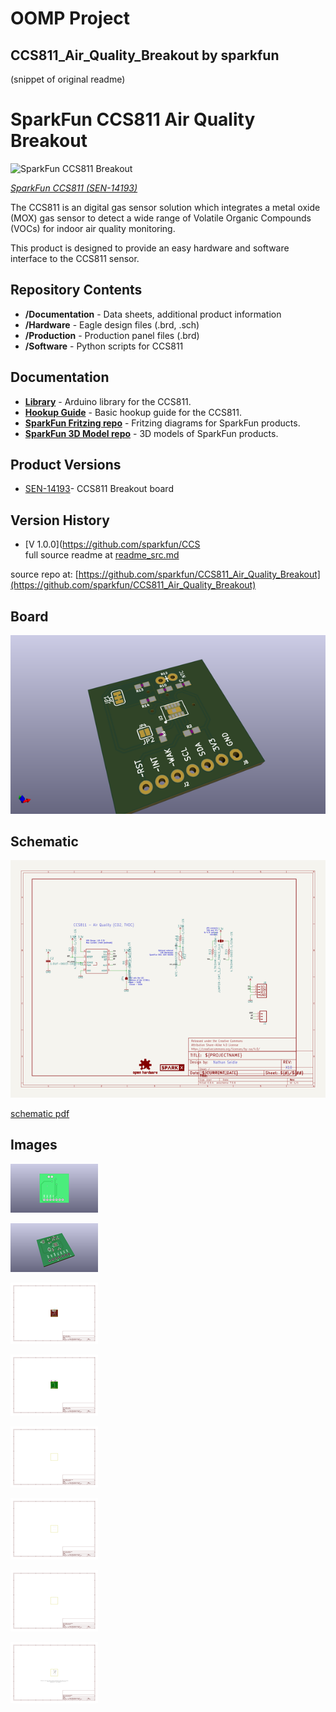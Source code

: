 # OOMP Project  
## CCS811_Air_Quality_Breakout  by sparkfun  
  
(snippet of original readme)  
  
SparkFun CCS811 Air Quality Breakout  
========================================  
  
![SparkFun CCS811 Breakout](https://github.com/sparkfun/CCS811_Air_Quality_Breakout/blob/master/Documentation/readme_picture.jpg)  
  
[*SparkFun CCS811 (SEN-14193)*](https://www.sparkfun.com/products/14193)  
  
The CCS811 is an digital gas sensor solution which integrates a metal oxide (MOX) gas sensor to detect a wide range of Volatile Organic Compounds (VOCs) for indoor air quality monitoring.  
  
This product is designed to provide an easy hardware and software interface to the CCS811 sensor.  
  
Repository Contents  
-------------------  
  
* **/Documentation** - Data sheets, additional product information  
* **/Hardware** - Eagle design files (.brd, .sch)  
* **/Production** - Production panel files (.brd)  
* **/Software** - Python scripts for CCS811  
  
Documentation  
--------------  
* **[Library](https://github.com/sparkfun/SparkFun_CCS811_Arduino_Library)** - Arduino library for the CCS811.  
* **[Hookup Guide](https://learn.sparkfun.com/tutorials/ccs811-air-quality-breakout-hookup-guide)** - Basic hookup guide for the CCS811.  
* **[SparkFun Fritzing repo](https://github.com/sparkfun/Fritzing_Parts)** - Fritzing diagrams for SparkFun products.  
* **[SparkFun 3D Model repo](https://github.com/sparkfun/3D_Models)** - 3D models of SparkFun products.   
  
Product Versions  
----------------  
* [SEN-14193](https://www.sparkfun.com/)- CCS811 Breakout board  
  
Version History  
---------------  
* [V 1.0.0](https://github.com/sparkfun/CCS  
  full source readme at [readme_src.md](readme_src.md)  
  
source repo at: [https://github.com/sparkfun/CCS811_Air_Quality_Breakout](https://github.com/sparkfun/CCS811_Air_Quality_Breakout)  
## Board  
  
[![working_3d.png](working_3d_600.png)](working_3d.png)  
## Schematic  
  
[![working_schematic.png](working_schematic_600.png)](working_schematic.png)  
  
[schematic pdf](working_schematic.pdf)  
## Images  
  
[![working_3D_bottom.png](working_3D_bottom_140.png)](working_3D_bottom.png)  
  
[![working_3D_top.png](working_3D_top_140.png)](working_3D_top.png)  
  
[![working_assembly_page_01.png](working_assembly_page_01_140.png)](working_assembly_page_01.png)  
  
[![working_assembly_page_02.png](working_assembly_page_02_140.png)](working_assembly_page_02.png)  
  
[![working_assembly_page_03.png](working_assembly_page_03_140.png)](working_assembly_page_03.png)  
  
[![working_assembly_page_04.png](working_assembly_page_04_140.png)](working_assembly_page_04.png)  
  
[![working_assembly_page_05.png](working_assembly_page_05_140.png)](working_assembly_page_05.png)  
  
[![working_assembly_page_06.png](working_assembly_page_06_140.png)](working_assembly_page_06.png)  
